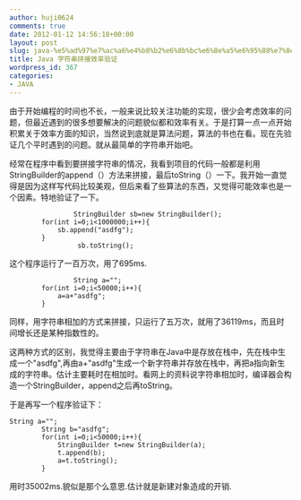 ```yaml
---
author: huji0624
comments: true
date: 2012-01-12 14:56:18+00:00
layout: post
slug: java-%e5%ad%97%e7%ac%a6%e4%b8%b2%e6%8b%bc%e6%8e%a5%e6%95%88%e7%8e%87%e9%aa%8c%e8%af%81
title: Java 字符串拼接效率验证
wordpress_id: 367
categories:
- JAVA
---
```


由于开始编程的时间也不长，一般来说比较关注功能的实现，很少会考虑效率的问题，但最近遇到的很多想要解决的问题貌似都和效率有关。于是打算一点一点开始积累关于效率方面的知识，当然说到底就是算法问题，算法的书也在看。现在先验证几个平时遇到的问题。就从最简单的字符串开始吧。

经常在程序中看到要拼接字符串的情况，我看到项目的代码一般都是利用StringBuilder的append（）方法来拼接，最后toString（）一下。我开始一直觉得是因为这样写代码比较美观，但后来看了些算法的东西，又觉得可能效率也是一个因素。特地验证了一下。


    
    
                    StringBuilder sb=new StringBuilder();
    		for(int i=0;i<1000000;i++){
    			sb.append("asdfg");
    		}
                     sb.toString();
    



这个程序运行了一百万次，用了695ms.


    
    
                    String a="";
    		for(int i=0;i<50000;i++){
    			a=a+"asdfg";
    		}
    



同样，用字符串相加的方式来拼接，只运行了五万次，就用了36119ms，而且时间增长还是某种指数性的。

这两种方式的区别，我觉得主要由于字符串在Java中是存放在栈中，先在栈中生成一个"asdfg",再由a+"asdfg"生成一个新字符串并存放在栈中，再把a指向新生成的字符串。估计主要耗时在相加时。看网上的资料说字符串相加时，编译器会构造一个StringBuilder，append之后再toString。

于是再写一个程序验证下：

    
    
    String a="";
    		String b="asdfg";
    		for(int i=0;i<50000;i++){
    			StringBuilder t=new StringBuilder(a);
    			t.append(b);
    			a=t.toString();
    		}
    



用时35002ms.貌似是那个么意思.估计就是新建对象造成的开销.
